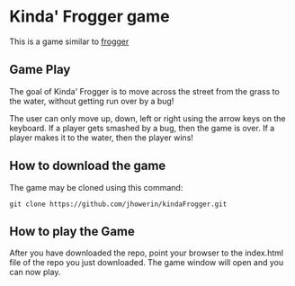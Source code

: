 # Kinda' Frogger game

This is a game similar to [frogger](http://www.frogger.net/)<br>

## Game Play  
The goal of Kinda' Frogger is to move across the street from the grass to the water, without getting run over by a bug!<br>

The user can only move up, down, left or right using the arrow keys on the keyboard. If a player gets smashed by a bug, then the game is over. If a player makes it to the water, then the player wins!

## How to download the game  
The game may be cloned using this command:<br>
```
git clone https://github.com/jhowerin/kindaFrogger.git

```

## How to play the Game
After you have downloaded the repo, point your browser to the index.html file of the repo you just downloaded. The game window will open and you can now play.<br>
